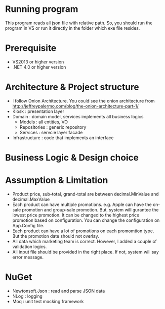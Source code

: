 # Running program
This program reads all json file with relative path. So, you should run the program in VS or run it directly in the folder which exe file resides. 

# Prerequisite
- VS2013 or higher version
- .NET 4.0 or higher version

# Architecture & Project structure
- I follow Onion Architecture. You could see the onion architecture from http://jeffreypalermo.com/blog/the-onion-architecture-part-1/
- Kiosk : presentation layer
- Domain : domain model, services implements all business logics
  * Models : all entities, VO
  * Repositories : generic repository
  * Services : servcie layer facade
- Infrastructure : code that implements an interface

# Business Logic & Design choice


# Assumption & Limitation
- Product price, sub-total, grand-total are between decimal.MinValue and decimal.MaxValue
- Each product can have multiple promotions. e.g. Apple can have the on-sale promotion and group-sale promotion. But, system will gurantee the lowest price promotion. It can be changed to the highest price promotion based on configuration. You can change the configuration on App.Config file.
- Each product can have a lot of promotions on each promomtion type. But the promotion date should not overlay.
- All data which marketing team is correct. However, I added a couple of validation logics.
- All input file should be provided in the right place. If not, system will say error message.

# NuGet
- Newtonsoft.Json : read and parse JSON data
- NLog : logging
- Moq : unit test mocking framework

